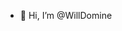 - 👋 Hi, I’m @WillDomine
<!---
WillDomine/WillDomine is a ✨ special ✨ repository because its `README.md` (this file) appears on your GitHub profile.
You can click the Preview link to take a look at your changes.
--->

